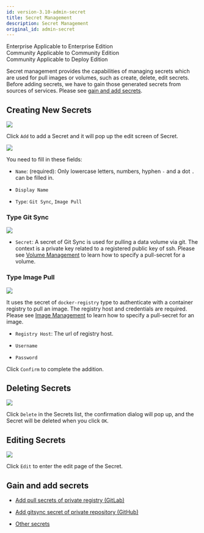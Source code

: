 ```yaml
---
id: version-3.10-admin-secret
title: Secret Management
description: Secret Management
original_id: admin-secret
---
```


<div class="label-sect">
  <div class="ee-only tooltip">Enterprise
    <span class="tooltiptext">Applicable to Enterprise Edition</span>
  </div>
  <div class="ce-only tooltip">Community
    <span class="tooltiptext">Applicable to Community Edition</span>
  </div>
  <div class="deploy-only tooltip">Community
    <span class="tooltiptext">Applicable to Deploy Edition</span>
  </div>
</div>

Secret management provides the capabilities of managing secrets which are used for pull images or volumes, such as create, delete, edit secrets. Before adding secrets, we have to gain those generated secrets from sources of services. Please see [gain and add secrets](#gain-and-add-secrets).

## Creating New Secrets

![](assets/v310_secret_add.png)

Click `Add` to add a Secret and it will pop up the edit screen of Secret.

![](assets/v310_secret_empty.png)

You need to fill in these fields:

+ `Name`: (required): Only lowercase letters, numbers, hyphen `-` and a dot `.` can be filled in.

+ `Display Name`

+ `Type`: `Git Sync`, `Image Pull`

### Type Git Sync

![](assets/v310_secret_git_sync.png)

+ `Secret`: A secret of Git Sync is used for pulling a data volume via git. The context is a private key related to a registered public key of ssh. Please see [Volume Management](admin-volume) to learn how to specify a pull-secret for a volume.

### Type Image Pull 

![](assets/v310_secret_image_pull.png)

It uses the secret of `docker-registry` type to authenticate with a container registry to pull an image. The registry host and credentials are required. Please see [Image Management](admin-image) to learn how to specify a pull-secret for an image.

+ `Registry Host`: The url of registry host.

+ `Username`

+ `Password`

Click `Confirm` to complete the addition.

## Deleting Secrets

![](assets/actions.png)

Click `Delete` in the Secrets list, the confirmation dialog will pop up, and the Secret will be deleted when you click `OK`.

## Editing Secrets

![](assets/actions.png)

Click `Edit` to enter the edit page of the Secret.

## Gain and add secrets

+ [Add pull secrets of private registry (GitLab)](../quickstart/secret-pull-image)

+ [Add gitsync secret of private repository (GitHub)](../quickstart/secret-gitsync)
  
+ [Other secrets](../quickstart/secret-pull-image#misc)
